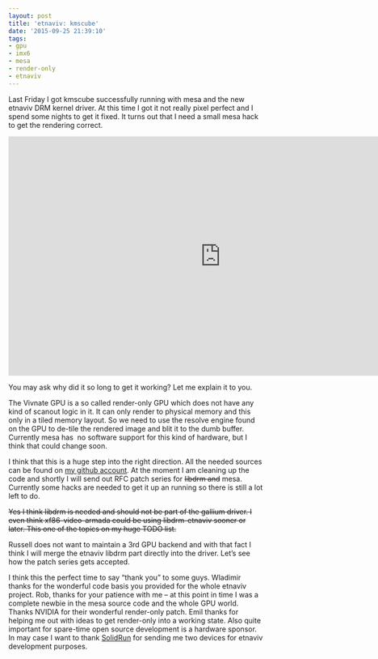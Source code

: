```yaml
---
layout: post
title: 'etnaviv: kmscube'
date: '2015-09-25 21:39:10'
tags:
- gpu
- imx6
- mesa
- render-only
- etnaviv
---
```



Last Friday I got kmscube successfully running with mesa and the new etnaviv DRM kernel driver. At this time I got it not really pixel perfect and I spend some nights to get it fixed. It turns out that I need a small mesa hack to get the rendering correct.

<iframe allowfullscreen="" frameborder="0" height="473" src="https://www.youtube.com/embed/vjIBow3M-C4?feature=oembed" width="840"></iframe>

You may ask why did it so long to get it working? Let me explain it to you.

The Vivnate GPU is a so called render-only GPU which does not have any kind of scanout logic in it. It can only render to physical memory and this only in a tiled memory layout. So we need to use the resolve engine found on the GPU to de-tile the rendered image and blit it to the dumb buffer. Currently mesa has  no software support for this kind of hardware, but I think that could change soon.

I think that this is a huge step into the right direction. All the needed sources can be found on [my github account](https://github.com/austriancoder). At the moment I am cleaning up the code and shortly I will send out RFC patch series for <strike>libdrm and</strike> mesa. Currently some hacks are needed to get it up an running so there is still a lot left to do.

<strike>Yes I think libdrm is needed and should not be part of the gallium driver. I even think xf86-video-armada could be using libdrm-etnaviv sooner or later. This one of the topics on my huge TODO list.</strike>

Russell does not want to maintain a 3rd GPU backend and with that fact I think I will merge the etnaviv libdrm part directly into the driver. Let’s see how the patch series gets accepted.

I think this the perfect time to say “thank you” to some guys. Wladimir thanks for the wonderful code basis you provided for the whole etnaviv project. Rob, thanks for your patience with me – at this point in time I was a complete newbie in the mesa source code and the whole GPU world. Thanks NVIDIA for their wonderful render-only patch. Emil thanks for helping me out with ideas to get render-only into a working state. Also quite important for spare-time open source development is a hardware sponsor. In may case I want to thank [SolidRun](http://solid-run.com/) for sending me two devices for etnaviv development purposes.

